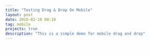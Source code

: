 ```yaml
---
title: "Testing Drag & Drop On Mobile"
layout: post
date: 2016-02-10 00:10
tag: mobile
projects: true
description: "This is a simple demo for mobile drag and drop"
---
```


<div id="drag-1" class="draggable">
  <p style="color: white;"> Drag Element On Mobile</p>
</div>

<script type="text/javascript" src="//code.interactjs.io/v1.2.6/interact.min.js">
{newline}
</script>

<script type="text/javascript" src="/assets/js/drag-drop.js">
{newline}
</script>

<div>
<link href="/assets/styles/drag-drop.css" type="text/css" rel="stylesheet"></link>
</div>



